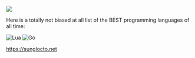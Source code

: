 ![](https://komarev.com/ghpvc/?username=sunglocto)


Here is a totally not biased at all list of the BEST programming languages of all time:

![Lua](https://img.shields.io/badge/lua-%232C2D72.svg?style=for-the-badge&logo=lua&logoColor=white)
![Go](https://img.shields.io/badge/go-%2300ADD8.svg?style=for-the-badge&logo=go&logoColor=white)

https://sunglocto.net
